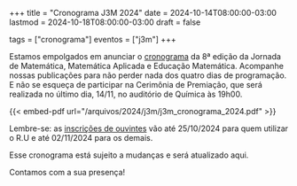 +++
title = "Cronograma J3M 2024"
date = 2024-10-14T08:00:00-03:00
lastmod = 2024-10-18T08:00:00-03:00
draft = false

tags = ["cronograma"]
eventos = ["j3m"]
+++

Estamos empolgados em anunciar o [cronograma](/arquivos/2024/j3m/j3m_cronograma_2024.pdf) da 8ª edição da Jornada de Matemática, Matemática Aplicada e Educação Matemática. Acompanhe nossas publicações para não perder nada dos quatro dias de programação. E não se esqueça de participar na Cerimônia de Premiação, que será realizada no último dia, 14/11, no auditório de Química às 19h00.

{{< embed-pdf url="/arquivos/2024/j3m/j3m_cronograma_2024.pdf" >}}

Lembre-se: as [inscrições de ouvintes](https://forms.gle/RZoWxbXxHu8vhrWH8) vão até 25/10/2024 para quem utilizar o R.U e até 02/11/2024 para os demais.

Esse cronograma está sujeito a mudanças e será atualizado aqui.

Contamos com a sua presença!
